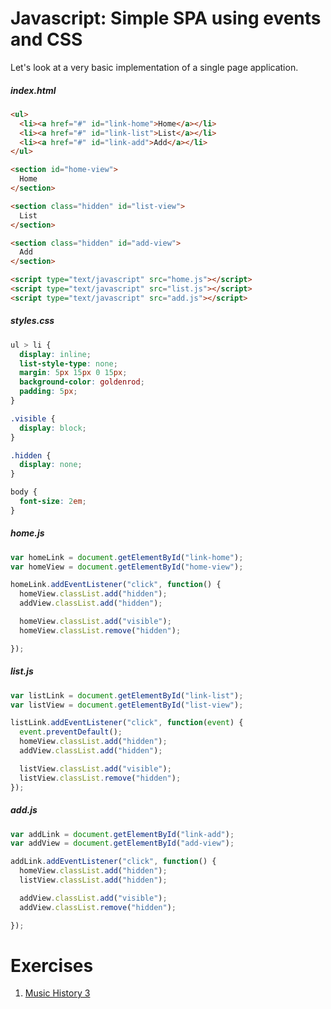 # Javascript: Simple SPA using events and CSS

Let's look at a very basic implementation of a single page application.

##### index.html

```html
<ul>
  <li><a href="#" id="link-home">Home</a></li>
  <li><a href="#" id="link-list">List</a></li>
  <li><a href="#" id="link-add">Add</a></li>
</ul>

<section id="home-view">
  Home
</section>

<section class="hidden" id="list-view">
  List
</section>

<section class="hidden" id="add-view">
  Add
</section>

<script type="text/javascript" src="home.js"></script>
<script type="text/javascript" src="list.js"></script>
<script type="text/javascript" src="add.js"></script>
```

##### styles.css

```css
ul > li {
  display: inline;
  list-style-type: none;
  margin: 5px 15px 0 15px;
  background-color: goldenrod;
  padding: 5px;
}

.visible {
  display: block;
}

.hidden {
  display: none;
}

body {
  font-size: 2em;
}
```

##### home.js

```js
var homeLink = document.getElementById("link-home");
var homeView = document.getElementById("home-view");

homeLink.addEventListener("click", function() {
  homeView.classList.add("hidden");
  addView.classList.add("hidden");

  homeView.classList.add("visible");
  homeView.classList.remove("hidden");

});
```

##### list.js

```js
var listLink = document.getElementById("link-list");
var listView = document.getElementById("list-view");

listLink.addEventListener("click", function(event) {
  event.preventDefault();
  homeView.classList.add("hidden");
  addView.classList.add("hidden");

  listView.classList.add("visible");
  listView.classList.remove("hidden");
});
```

##### add.js

```js
var addLink = document.getElementById("link-add");
var addView = document.getElementById("add-view");

addLink.addEventListener("click", function() {
  homeView.classList.add("hidden");
  listView.classList.add("hidden");

  addView.classList.add("visible");
  addView.classList.remove("hidden");

});
```

# Exercises

1. [Music History 3](../exercises/SP_JS_EVENT_LISTENERS_MUSIC_HISTORY_03.md)
